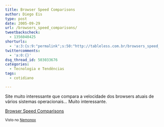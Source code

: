 ```yaml
---
title: Browser Speed Comparisons
author: Diego Eis
type: post
date: 2005-09-29
url: /browsers_speed_comparisons/
tweetbackscheck:
  - 1356040425
shorturls:
  - 'a:3:{s:9:"permalink";s:50:"http://tableless.com.br/browsers_speed_comparisons";s:7:"tinyurl";s:26:"http://tinyurl.com/3edvbfm";s:4:"isgd";s:19:"http://is.gd/ookJjv";}'
twittercomments:
  - 'a:0:{}'
dsq_thread_id: 503033676
categories:
  - Tecnologia e Tendências
tags:
  - cotidiano

---
```

Site muito interessante que compara a velocidade dos browsers atuais de vários sistemas operacionais&#8230; Muito interessante. 

[Browser Speed Comparisons][1] 

<small>Visto no <a href="http://www.nemonox.com/ppp/archives/2005_09.html">Nemonox</a></small>

 [1]: http://www.howtocreate.co.uk/browserSpeed.html